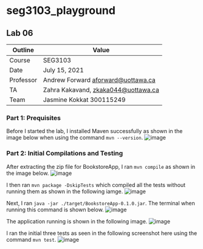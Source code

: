 # seg3103_playground
## Lab 06

Outline | Value
--------|-------
Course | SEG3103
Date | July 15, 2021
Professor | Andrew Forward aforward@uottawa.ca
TA | Zahra Kakavand, zkaka044@uottawa.ca
Team | Jasmine Kokkat 300115249


### Part 1: Prequisites
Before I started the lab, I installed Maven successfully as shown in the image below when using the command `mvn --version`. 
![image](https://user-images.githubusercontent.com/55165117/125734370-69770d9b-9424-4e7e-babf-1dd5ffd076ef.png)


### Part 2: Initial Compilations and Testing
After extracting the zip file for BookstoreApp, I ran `mvn compile` as shown in the image below. 
![image](https://user-images.githubusercontent.com/55165117/125734546-a73c33cd-05ba-435f-80c6-b3a660d193f6.png)


I then ran `mvn package -DskipTests` which compiled all the tests without running them as shown in the following iamge. 
![image](https://user-images.githubusercontent.com/55165117/125735091-ec5938ce-c9af-4a03-958b-227098ae42d8.png)


Next, I ran `java -jar ./target/BookstoreApp-0.1.0.jar`.
The terminal when running this command is shown below.
![image](https://user-images.githubusercontent.com/55165117/125735166-bb73a9c5-da9b-4038-b401-fbe2a231fd21.png)


The application running is shown in the following image.
![image](https://user-images.githubusercontent.com/55165117/125735271-21c8e8b0-8eaa-4cb4-9819-3c9ac1f37eeb.png)

I ran the initial three tests as seen in the following screenshot here using the command `mvn test`.
![image](https://user-images.githubusercontent.com/55165117/125735865-5189c41d-5625-47c2-a2ce-df2da22944f9.png)





